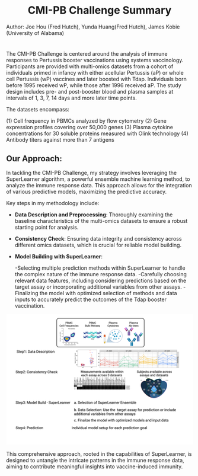 <h1 align="center">CMI-PB Challenge Summary</h1>
Author: Joe Hou (Fred Hutch), Yunda Huang(Fred Hutch), James Kobie (University of Alabama)

# <span style="font-size:15px;"> 

The CMI-PB Challenge is centered around the analysis of immune responses to Pertussis booster vaccinations using systems vaccinology. Participants are provided with multi-omics datasets from a cohort of individuals primed in infancy with either acellular Pertussis (aP) or whole cell Pertussis (wP) vaccines and later boosted with Tdap. Individuals born before 1995 received wP, while those after 1996 received aP. The study design includes pre- and post-booster blood and plasma samples at intervals of 1, 3, 7, 14 days and more later time points.

The datasets encompass:

(1) Cell frequency in PBMCs analyzed by flow cytometry
(2) Gene expression profiles covering over 50,000 genes
(3) Plasma cytokine concentrations for 30 soluble proteins measured with Olink technology
(4) Antibody titers against more than 7 antigens

## Our Approach:

In tackling the CMI-PB Challenge, my strategy involves leveraging the SuperLearner algorithm, a powerful ensemble machine learning method, to analyze the immune response data. This approach allows for the integration of various predictive models, maximizing the predictive accuracy.

Key steps in my methodology include:

- **Data Description and Preprocessing**: Thoroughly examining the baseline characteristics of the multi-omics datasets to ensure a robust starting point for analysis.

- **Consistency Check**: Ensuring data integrity and consistency across different omics datasets, which is crucial for reliable model building.

- **Model Building with SuperLearner**:

    -Selecting multiple prediction methods within SuperLearner to handle the complex nature of the immune response data.
    -Carefully choosing relevant data features, including considering predictions based on the target assay or incorporating additional variables from other assays.
    -Finalizing the model with optimized selection of methods and data inputs to accurately predict the outcomes of the Tdap booster vaccination.

</span>

<img src="Images/CMI PB Roadmap.png" alt="SuperLearner Approach">

This comprehensive approach, rooted in the capabilities of SuperLearner, is designed to untangle the intricate patterns in the immune response data, aiming to contribute meaningful insights into vaccine-induced immunity.